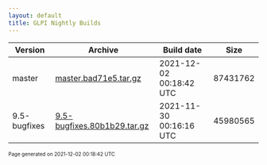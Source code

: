 ```yaml
---
layout: default
title: GLPI Nightly Builds
---
```


Version|Archive|Build date|Size
---|---|---|---
master|[master.bad71e5.tar.gz](master.bad71e5.tar.gz)|2021-12-02 00:18:42 UTC|87431762
9.5-bugfixes|[9.5-bugfixes.80b1b29.tar.gz](9.5-bugfixes.80b1b29.tar.gz)|2021-11-30 00:16:16 UTC|45980565

<font size="1">Page generated on 2021-12-02 00:18:42 UTC</font>
